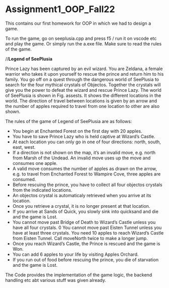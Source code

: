 # Assignment1_OOP_Fall22
This contains our first homework for OOP in which we had to design a game.

To run the game, go on seeplusia.cpp and press f5 / run it on vscode etc and play the game. Or simply run the a.exe file.
Make sure to read the rules of the game.

//**Legend of SeePlusia**

Prince Lazy has been captured by an evil wizard. You are Zeldana, a female warrior who takes it upon yourself to rescue the prince and return him to his
family. You go off on a quest through the dangerous world of SeePlusia to search for the four mythical crystals of Objectos. Together the crystals will
give you the power to defeat the wizard and rescue Prince Lazy. The world of SeePlusia is shown in Fig. assests. It shows the different locations in the
world. The direction of travel between locations is given by an arrow and the number of apples required to travel from one location to other are also
shown.

The rules of the game of Legend of SeePlusia are as follows:
- You begin at Enchanted Forest on the first day with 20 apples.
- You have to save Prince Lazy who is held captive at Wizard’s Castle.
- At each location you can only go in one of four directions: north, south,
east, west.
- If a direction is not shown on the map, it’s an invalid move, e.g. north
from Marsh of the Undead. An invalid move uses up the move and
consumes one apple.
- A valid move consumes the number of apples as drawn on the arrow,
e.g. to travel from Enchanted Forest to Wampire Cove, three apples
are consumed.
- Before rescuing the prince, you have to collect all four objectos crystals
from the indicated locations.
- An objectos crystal is automaticaly retrieved when you arrive at its
location.
- Once you retrieve a crystal, it is no longer present at that location.
- If you arrive at Sands of Quick, you slowly sink into quicksand and die
and the game is Lost.
- You cannot move past Bridge of Death to Wizard’s Castle unless you
have all four crystals.
0 You cannot move past Eisten Tunnel unless you have at least three
crystals. You need 10 apples to reach Wizard’s Castle from Eisten
Tunnel. Call moveNorth twice to make a longer jump.
- Once you reach Wizard’s Castle, the Prince is rescued and the game is
Won.
- You can add 6 apples to your life by visiting Apples Orchard.
- If you run out of food before rescuing the prince, you die of starvation
and the game is Lost.


The Code provides the implementation of the game logic, the backend handling etc abt various stuff was given already.
